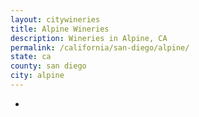 ```yaml
---
layout: citywineries
title: Alpine Wineries
description: Wineries in Alpine, CA
permalink: /california/san-diego/alpine/
state: ca
county: san diego
city: alpine
---
```

-
